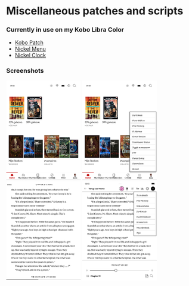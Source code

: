 # Miscellaneous patches and scripts
### Currently in use on my Kobo Libra Color
* [Kobo Patch](https://github.com/jacobfresco/kobo-misc/tree/main/kobo-patch)
* [Nickel Menu](https://github.com/jacobfresco/kobo-misc/tree/main/nickel-menu)
* [Nickel Clock](https://github.com/jacobfresco/kobo-misc/tree/main/nickelclock)
  
### Screenshots
<img src="https://github.com/jacobfresco/kobo-misc/blob/main/images/screen_003.png" width="200"> <img src="https://github.com/jacobfresco/kobo-misc/blob/main/images/screen_004.png" width="200"> <img src="https://github.com/jacobfresco/kobo-misc/blob/main/images/screen_005.png" width="200"> <img src="https://github.com/jacobfresco/kobo-misc/blob/main/images/screen_006.png" width="200">

